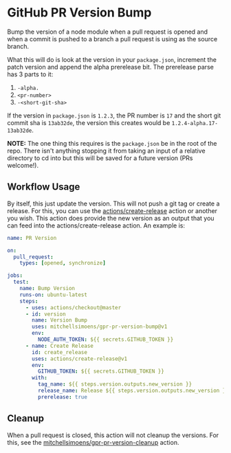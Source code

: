 # GitHub PR Version Bump

Bump the version of a node module when a pull request is opened and when a commit is pushed to a branch a pull request
is using as the source branch.

What this will do is look at the version in your `package.json`, increment the patch version and append the alpha
prerelease bit. The prerelease parse has 3 parts to it:

1. `-alpha.`
2. `<pr-number>`
3. `-<short-git-sha>`

If the version in `package.json` is `1.2.3`, the PR number is `17` and the short git commit sha is `13ab32de`, the
version this creates would be `1.2.4-alpha.17-13ab32de`.

**NOTE:** The one thing this requires is the `package.json` be in the root of the repo. There isn't anything stopping
it from taking an input of a relative directory to cd into but this will be saved for a future version (PRs welcome!).

## Workflow Usage

By itself, this just update the version. This will not push a git tag or create a release. For this, you can use the
[actions/create-release](https://github.com/actions/create-release) action or another you wish. This action does
provide the new version as an output that you can feed into the actions/create-release action. An example is:

```yaml
name: PR Version

on:
  pull_request:
    types: [opened, synchronize]

jobs:
  test:
    name: Bump Version
    runs-on: ubuntu-latest
    steps:
      - uses: actions/checkout@master
      - id: version
        name: Version Bump
        uses: mitchellsimoens/gpr-pr-version-bump@v1
        env:
          NODE_AUTH_TOKEN: ${{ secrets.GITHUB_TOKEN }}
      - name: Create Release
        id: create_release
        uses: actions/create-release@v1
        env:
          GITHUB_TOKEN: ${{ secrets.GITHUB_TOKEN }}
        with:
          tag_name: ${{ steps.version.outputs.new_version }}
          release_name: Release ${{ steps.version.outputs.new_version }}
          prerelease: true
```

## Cleanup

When a pull request is closed, this action will not cleanup the versions. For this, see the
[mitchellsimoens/gpr-pr-version-cleanup](https://github.com/mitchellsimoens/gpr-pr-version-cleanup) action.
